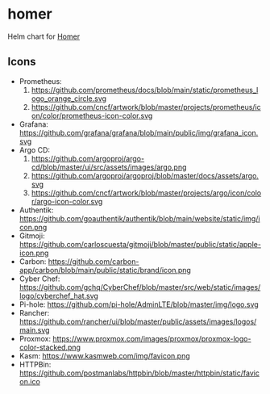 # homer
Helm chart for [Homer](https://github.com/bastienwirtz/homer)

## Icons
* Prometheus:
    1. https://github.com/prometheus/docs/blob/main/static/prometheus_logo_orange_circle.svg
    2. https://github.com/cncf/artwork/blob/master/projects/prometheus/icon/color/prometheus-icon-color.svg
* Grafana: https://github.com/grafana/grafana/blob/main/public/img/grafana_icon.svg
* Argo CD:
    1. https://github.com/argoproj/argo-cd/blob/master/ui/src/assets/images/argo.png
    2. https://github.com/argoproj/argoproj/blob/master/docs/assets/argo.svg
    3. https://github.com/cncf/artwork/blob/master/projects/argo/icon/color/argo-icon-color.svg
* Authentik: https://github.com/goauthentik/authentik/blob/main/website/static/img/icon.png
* Gitmoji: https://github.com/carloscuesta/gitmoji/blob/master/public/static/apple-icon.png
* Carbon: https://github.com/carbon-app/carbon/blob/main/public/static/brand/icon.png
* Cyber Chef: https://github.com/gchq/CyberChef/blob/master/src/web/static/images/logo/cyberchef_hat.svg
* Pi-hole: https://github.com/pi-hole/AdminLTE/blob/master/img/logo.svg
* Rancher: https://github.com/rancher/ui/blob/master/public/assets/images/logos/main.svg
* Proxmox: https://www.proxmox.com/images/proxmox/proxmox-logo-color-stacked.png
* Kasm: https://www.kasmweb.com/img/favicon.png
* HTTPBin: https://github.com/postmanlabs/httpbin/blob/master/httpbin/static/favicon.ico